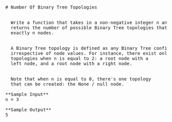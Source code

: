 <pre>
# Number Of Binary Tree Topologies


  Write a function that takes in a non-negative integer n and
  returns the number of possible Binary Tree topologies that can be created with
  exactly n nodes.


  A Binary Tree topology is defined as any Binary Tree configuration,
  irrespective of node values. For instance, there exist only two Binary Tree
  topologies when n is equal to 2: a root node with a
  left node, and a root node with a right node.


  Note that when n is equal to 0, there's one topology
  that can be created: the None / null node.

**Sample Input**
n = 3

**Sample Output**
5

</pre>